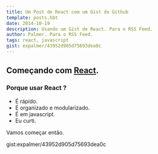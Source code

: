```yaml
---
title: Um Post de React com um Gist do Github
template: posts.hbt
date: 2014-10-19
description: Usando um Gist de React. Para o RSS Feed.
author: Palmer. Para o RSS Feed.
tags: react, javascript
gist: expalmer/43952d905d75693dea0c
---
```


## Começando com [React](http://facebook.github.io/react/).

### Porque usar React ?

- É rápido.
- É organizado e modularizado.
- É em javascript.
- Eu curti.

Vamos começar então.

gist:expalmer/43952d905d75693dea0c